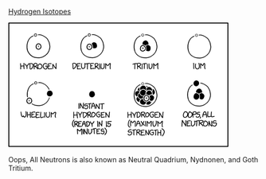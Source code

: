 [Hydrogen Isotopes](https://xkcd.com/2719)

![Hydrogen Isotopes](./random_comic.png)

Oops, All Neutrons is also known as Neutral Quadrium, Nydnonen, and Goth Tritium.

